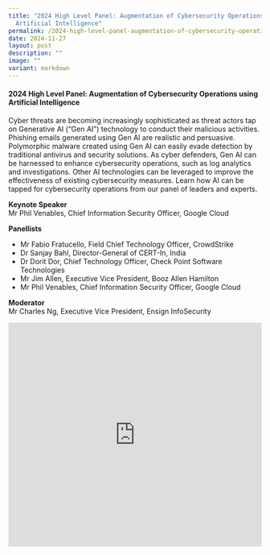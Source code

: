 ```yaml
---
title: "2024 High Level Panel: Augmentation of Cybersecurity Operations using
  Artificial Intelligence"
permalink: /2024-high-level-panel-augmentation-of-cybersecurity-operations-using-artificial-intelligence/
date: 2024-11-27
layout: post
description: ""
image: ""
variant: markdown
---
```

#### **2024 High Level Panel: Augmentation of Cybersecurity Operations using Artificial Intelligence**

Cyber threats are becoming increasingly sophisticated as threat actors tap on Generative AI (“Gen AI”) technology to conduct their malicious activities. Phishing emails generated using Gen AI are realistic and persuasive. Polymorphic malware created using Gen AI can easily evade detection by traditional antivirus and security solutions. As cyber defenders, Gen AI can be harnessed to enhance cybersecurity operations, such as log analytics and investigations. Other AI technologies can be leveraged to improve the effectiveness of existing cybersecurity measures. Learn how AI can be tapped for cybersecurity operations from our panel of leaders and experts.

**Keynote Speaker**
<br>Mr Phil Venables, Chief Information Security Officer, Google Cloud

**Panellists**
* Mr Fabio Fratucello, Field Chief Technology Officer, CrowdStrike
* Dr Sanjay Bahl, Director-General of CERT-In, India
* Dr Dorit Dor, Chief Technology Officer, Check Point Software Technologies
* Mr Jim Allen, Executive Vice President, Booz Allen Hamilton
* Mr Phil Venables, Chief Information Security Officer, Google Cloud

**Moderator**
<br>Mr Charles Ng, Executive Vice President, Ensign InfoSecurity

<iframe allowfullscreen="" allow="accelerometer; autoplay; clipboard-write; encrypted-media; gyroscope; picture-in-picture; web-share" frameborder="0" title="YouTube video player" src="https://www.youtube.com/embed/aRxdDwhZHUo?si=6A4dwK684fBTLSZp" width="100%" height="445"></iframe>
